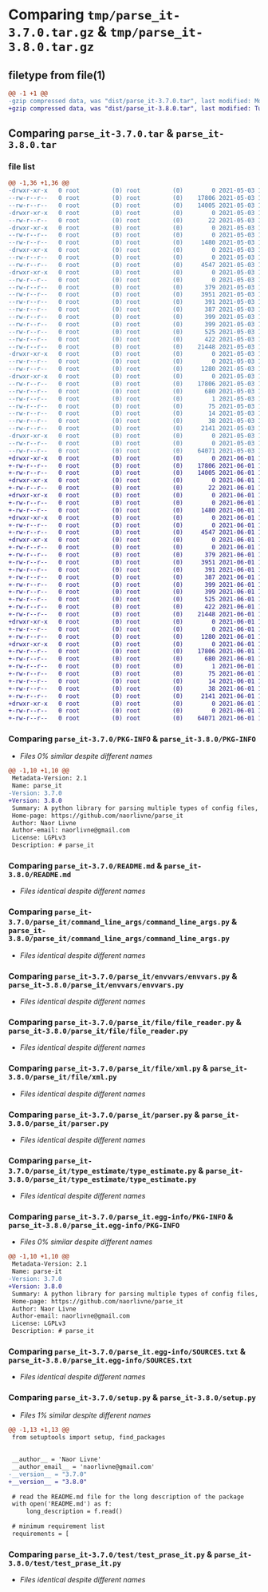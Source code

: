 # Comparing `tmp/parse_it-3.7.0.tar.gz` & `tmp/parse_it-3.8.0.tar.gz`

## filetype from file(1)

```diff
@@ -1 +1 @@
-gzip compressed data, was "dist/parse_it-3.7.0.tar", last modified: Mon May  3 12:08:39 2021, max compression
+gzip compressed data, was "dist/parse_it-3.8.0.tar", last modified: Tue Jun  1 13:28:51 2021, max compression
```

## Comparing `parse_it-3.7.0.tar` & `parse_it-3.8.0.tar`

### file list

```diff
@@ -1,36 +1,36 @@
-drwxr-xr-x   0 root         (0) root         (0)        0 2021-05-03 12:08:39.796697 parse_it-3.7.0/
--rw-r--r--   0 root         (0) root         (0)    17806 2021-05-03 12:08:39.796697 parse_it-3.7.0/PKG-INFO
--rw-r--r--   0 root         (0) root         (0)    14005 2021-05-03 12:08:19.000000 parse_it-3.7.0/README.md
-drwxr-xr-x   0 root         (0) root         (0)        0 2021-05-03 12:08:39.792696 parse_it-3.7.0/parse_it/
--rw-r--r--   0 root         (0) root         (0)       22 2021-05-03 12:08:19.000000 parse_it-3.7.0/parse_it/__init__.py
-drwxr-xr-x   0 root         (0) root         (0)        0 2021-05-03 12:08:39.792696 parse_it-3.7.0/parse_it/command_line_args/
--rw-r--r--   0 root         (0) root         (0)        0 2021-05-03 12:08:19.000000 parse_it-3.7.0/parse_it/command_line_args/__init__.py
--rw-r--r--   0 root         (0) root         (0)     1480 2021-05-03 12:08:19.000000 parse_it-3.7.0/parse_it/command_line_args/command_line_args.py
-drwxr-xr-x   0 root         (0) root         (0)        0 2021-05-03 12:08:39.792696 parse_it-3.7.0/parse_it/envvars/
--rw-r--r--   0 root         (0) root         (0)        0 2021-05-03 12:08:19.000000 parse_it-3.7.0/parse_it/envvars/__init__.py
--rw-r--r--   0 root         (0) root         (0)     4547 2021-05-03 12:08:19.000000 parse_it-3.7.0/parse_it/envvars/envvars.py
-drwxr-xr-x   0 root         (0) root         (0)        0 2021-05-03 12:08:39.796697 parse_it-3.7.0/parse_it/file/
--rw-r--r--   0 root         (0) root         (0)        0 2021-05-03 12:08:19.000000 parse_it-3.7.0/parse_it/file/__init__.py
--rw-r--r--   0 root         (0) root         (0)      379 2021-05-03 12:08:19.000000 parse_it-3.7.0/parse_it/file/env.py
--rw-r--r--   0 root         (0) root         (0)     3951 2021-05-03 12:08:19.000000 parse_it-3.7.0/parse_it/file/file_reader.py
--rw-r--r--   0 root         (0) root         (0)      391 2021-05-03 12:08:19.000000 parse_it-3.7.0/parse_it/file/hcl.py
--rw-r--r--   0 root         (0) root         (0)      387 2021-05-03 12:08:19.000000 parse_it-3.7.0/parse_it/file/ini.py
--rw-r--r--   0 root         (0) root         (0)      399 2021-05-03 12:08:19.000000 parse_it-3.7.0/parse_it/file/json.py
--rw-r--r--   0 root         (0) root         (0)      399 2021-05-03 12:08:19.000000 parse_it-3.7.0/parse_it/file/toml.py
--rw-r--r--   0 root         (0) root         (0)      525 2021-05-03 12:08:19.000000 parse_it-3.7.0/parse_it/file/xml.py
--rw-r--r--   0 root         (0) root         (0)      422 2021-05-03 12:08:19.000000 parse_it-3.7.0/parse_it/file/yaml.py
--rw-r--r--   0 root         (0) root         (0)    21448 2021-05-03 12:08:19.000000 parse_it-3.7.0/parse_it/parser.py
-drwxr-xr-x   0 root         (0) root         (0)        0 2021-05-03 12:08:39.796697 parse_it-3.7.0/parse_it/type_estimate/
--rw-r--r--   0 root         (0) root         (0)        0 2021-05-03 12:08:19.000000 parse_it-3.7.0/parse_it/type_estimate/__init__.py
--rw-r--r--   0 root         (0) root         (0)     1280 2021-05-03 12:08:19.000000 parse_it-3.7.0/parse_it/type_estimate/type_estimate.py
-drwxr-xr-x   0 root         (0) root         (0)        0 2021-05-03 12:08:39.792696 parse_it-3.7.0/parse_it.egg-info/
--rw-r--r--   0 root         (0) root         (0)    17806 2021-05-03 12:08:39.000000 parse_it-3.7.0/parse_it.egg-info/PKG-INFO
--rw-r--r--   0 root         (0) root         (0)      680 2021-05-03 12:08:39.000000 parse_it-3.7.0/parse_it.egg-info/SOURCES.txt
--rw-r--r--   0 root         (0) root         (0)        1 2021-05-03 12:08:39.000000 parse_it-3.7.0/parse_it.egg-info/dependency_links.txt
--rw-r--r--   0 root         (0) root         (0)       75 2021-05-03 12:08:39.000000 parse_it-3.7.0/parse_it.egg-info/requires.txt
--rw-r--r--   0 root         (0) root         (0)       14 2021-05-03 12:08:39.000000 parse_it-3.7.0/parse_it.egg-info/top_level.txt
--rw-r--r--   0 root         (0) root         (0)       38 2021-05-03 12:08:39.796697 parse_it-3.7.0/setup.cfg
--rw-r--r--   0 root         (0) root         (0)     2141 2021-05-03 12:08:19.000000 parse_it-3.7.0/setup.py
-drwxr-xr-x   0 root         (0) root         (0)        0 2021-05-03 12:08:39.796697 parse_it-3.7.0/test/
--rw-r--r--   0 root         (0) root         (0)        0 2021-05-03 12:08:19.000000 parse_it-3.7.0/test/__init__.py
--rw-r--r--   0 root         (0) root         (0)    64071 2021-05-03 12:08:19.000000 parse_it-3.7.0/test/test_prase_it.py
+drwxr-xr-x   0 root         (0) root         (0)        0 2021-06-01 13:28:51.055864 parse_it-3.8.0/
+-rw-r--r--   0 root         (0) root         (0)    17806 2021-06-01 13:28:51.055864 parse_it-3.8.0/PKG-INFO
+-rw-r--r--   0 root         (0) root         (0)    14005 2021-06-01 13:28:39.000000 parse_it-3.8.0/README.md
+drwxr-xr-x   0 root         (0) root         (0)        0 2021-06-01 13:28:51.051864 parse_it-3.8.0/parse_it/
+-rw-r--r--   0 root         (0) root         (0)       22 2021-06-01 13:28:39.000000 parse_it-3.8.0/parse_it/__init__.py
+drwxr-xr-x   0 root         (0) root         (0)        0 2021-06-01 13:28:51.051864 parse_it-3.8.0/parse_it/command_line_args/
+-rw-r--r--   0 root         (0) root         (0)        0 2021-06-01 13:28:39.000000 parse_it-3.8.0/parse_it/command_line_args/__init__.py
+-rw-r--r--   0 root         (0) root         (0)     1480 2021-06-01 13:28:39.000000 parse_it-3.8.0/parse_it/command_line_args/command_line_args.py
+drwxr-xr-x   0 root         (0) root         (0)        0 2021-06-01 13:28:51.051864 parse_it-3.8.0/parse_it/envvars/
+-rw-r--r--   0 root         (0) root         (0)        0 2021-06-01 13:28:39.000000 parse_it-3.8.0/parse_it/envvars/__init__.py
+-rw-r--r--   0 root         (0) root         (0)     4547 2021-06-01 13:28:39.000000 parse_it-3.8.0/parse_it/envvars/envvars.py
+drwxr-xr-x   0 root         (0) root         (0)        0 2021-06-01 13:28:51.055864 parse_it-3.8.0/parse_it/file/
+-rw-r--r--   0 root         (0) root         (0)        0 2021-06-01 13:28:39.000000 parse_it-3.8.0/parse_it/file/__init__.py
+-rw-r--r--   0 root         (0) root         (0)      379 2021-06-01 13:28:39.000000 parse_it-3.8.0/parse_it/file/env.py
+-rw-r--r--   0 root         (0) root         (0)     3951 2021-06-01 13:28:39.000000 parse_it-3.8.0/parse_it/file/file_reader.py
+-rw-r--r--   0 root         (0) root         (0)      391 2021-06-01 13:28:39.000000 parse_it-3.8.0/parse_it/file/hcl.py
+-rw-r--r--   0 root         (0) root         (0)      387 2021-06-01 13:28:39.000000 parse_it-3.8.0/parse_it/file/ini.py
+-rw-r--r--   0 root         (0) root         (0)      399 2021-06-01 13:28:39.000000 parse_it-3.8.0/parse_it/file/json.py
+-rw-r--r--   0 root         (0) root         (0)      399 2021-06-01 13:28:39.000000 parse_it-3.8.0/parse_it/file/toml.py
+-rw-r--r--   0 root         (0) root         (0)      525 2021-06-01 13:28:39.000000 parse_it-3.8.0/parse_it/file/xml.py
+-rw-r--r--   0 root         (0) root         (0)      422 2021-06-01 13:28:39.000000 parse_it-3.8.0/parse_it/file/yaml.py
+-rw-r--r--   0 root         (0) root         (0)    21448 2021-06-01 13:28:39.000000 parse_it-3.8.0/parse_it/parser.py
+drwxr-xr-x   0 root         (0) root         (0)        0 2021-06-01 13:28:51.055864 parse_it-3.8.0/parse_it/type_estimate/
+-rw-r--r--   0 root         (0) root         (0)        0 2021-06-01 13:28:39.000000 parse_it-3.8.0/parse_it/type_estimate/__init__.py
+-rw-r--r--   0 root         (0) root         (0)     1280 2021-06-01 13:28:39.000000 parse_it-3.8.0/parse_it/type_estimate/type_estimate.py
+drwxr-xr-x   0 root         (0) root         (0)        0 2021-06-01 13:28:51.051864 parse_it-3.8.0/parse_it.egg-info/
+-rw-r--r--   0 root         (0) root         (0)    17806 2021-06-01 13:28:50.000000 parse_it-3.8.0/parse_it.egg-info/PKG-INFO
+-rw-r--r--   0 root         (0) root         (0)      680 2021-06-01 13:28:50.000000 parse_it-3.8.0/parse_it.egg-info/SOURCES.txt
+-rw-r--r--   0 root         (0) root         (0)        1 2021-06-01 13:28:50.000000 parse_it-3.8.0/parse_it.egg-info/dependency_links.txt
+-rw-r--r--   0 root         (0) root         (0)       75 2021-06-01 13:28:50.000000 parse_it-3.8.0/parse_it.egg-info/requires.txt
+-rw-r--r--   0 root         (0) root         (0)       14 2021-06-01 13:28:50.000000 parse_it-3.8.0/parse_it.egg-info/top_level.txt
+-rw-r--r--   0 root         (0) root         (0)       38 2021-06-01 13:28:51.055864 parse_it-3.8.0/setup.cfg
+-rw-r--r--   0 root         (0) root         (0)     2141 2021-06-01 13:28:39.000000 parse_it-3.8.0/setup.py
+drwxr-xr-x   0 root         (0) root         (0)        0 2021-06-01 13:28:51.055864 parse_it-3.8.0/test/
+-rw-r--r--   0 root         (0) root         (0)        0 2021-06-01 13:28:39.000000 parse_it-3.8.0/test/__init__.py
+-rw-r--r--   0 root         (0) root         (0)    64071 2021-06-01 13:28:39.000000 parse_it-3.8.0/test/test_prase_it.py
```

### Comparing `parse_it-3.7.0/PKG-INFO` & `parse_it-3.8.0/PKG-INFO`

 * *Files 0% similar despite different names*

```diff
@@ -1,10 +1,10 @@
 Metadata-Version: 2.1
 Name: parse_it
-Version: 3.7.0
+Version: 3.8.0
 Summary: A python library for parsing multiple types of config files, envvars and command line arguments which takes the headache out of setting app configurations.
 Home-page: https://github.com/naorlivne/parse_it
 Author: Naor Livne
 Author-email: naorlivne@gmail.com
 License: LGPLv3
 Description: # parse_it
```

### Comparing `parse_it-3.7.0/README.md` & `parse_it-3.8.0/README.md`

 * *Files identical despite different names*

### Comparing `parse_it-3.7.0/parse_it/command_line_args/command_line_args.py` & `parse_it-3.8.0/parse_it/command_line_args/command_line_args.py`

 * *Files identical despite different names*

### Comparing `parse_it-3.7.0/parse_it/envvars/envvars.py` & `parse_it-3.8.0/parse_it/envvars/envvars.py`

 * *Files identical despite different names*

### Comparing `parse_it-3.7.0/parse_it/file/file_reader.py` & `parse_it-3.8.0/parse_it/file/file_reader.py`

 * *Files identical despite different names*

### Comparing `parse_it-3.7.0/parse_it/file/xml.py` & `parse_it-3.8.0/parse_it/file/xml.py`

 * *Files identical despite different names*

### Comparing `parse_it-3.7.0/parse_it/parser.py` & `parse_it-3.8.0/parse_it/parser.py`

 * *Files identical despite different names*

### Comparing `parse_it-3.7.0/parse_it/type_estimate/type_estimate.py` & `parse_it-3.8.0/parse_it/type_estimate/type_estimate.py`

 * *Files identical despite different names*

### Comparing `parse_it-3.7.0/parse_it.egg-info/PKG-INFO` & `parse_it-3.8.0/parse_it.egg-info/PKG-INFO`

 * *Files 0% similar despite different names*

```diff
@@ -1,10 +1,10 @@
 Metadata-Version: 2.1
 Name: parse-it
-Version: 3.7.0
+Version: 3.8.0
 Summary: A python library for parsing multiple types of config files, envvars and command line arguments which takes the headache out of setting app configurations.
 Home-page: https://github.com/naorlivne/parse_it
 Author: Naor Livne
 Author-email: naorlivne@gmail.com
 License: LGPLv3
 Description: # parse_it
```

### Comparing `parse_it-3.7.0/parse_it.egg-info/SOURCES.txt` & `parse_it-3.8.0/parse_it.egg-info/SOURCES.txt`

 * *Files identical despite different names*

### Comparing `parse_it-3.7.0/setup.py` & `parse_it-3.8.0/setup.py`

 * *Files 1% similar despite different names*

```diff
@@ -1,13 +1,13 @@
 from setuptools import setup, find_packages
 
 
 __author__ = 'Naor Livne'
 __author_email__ = 'naorlivne@gmail.com'
-__version__ = "3.7.0"
+__version__ = "3.8.0"
 
 # read the README.md file for the long description of the package
 with open('README.md') as f:
     long_description = f.read()
 
 # minimum requirement list
 requirements = [
```

### Comparing `parse_it-3.7.0/test/test_prase_it.py` & `parse_it-3.8.0/test/test_prase_it.py`

 * *Files identical despite different names*

